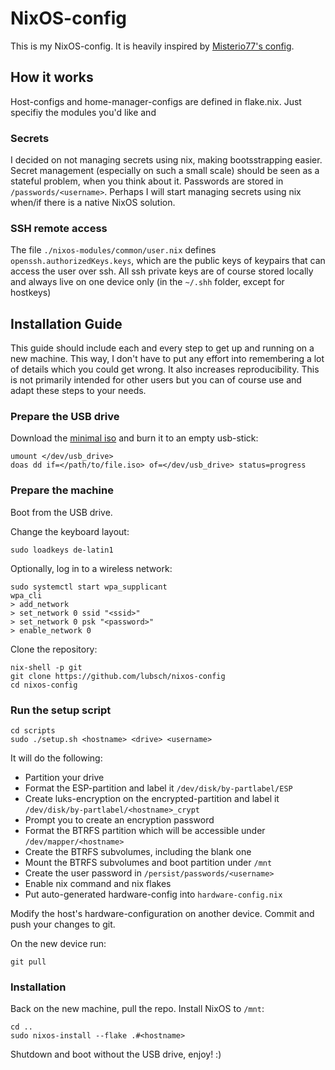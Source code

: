 # NixOS-config

This is my NixOS-config. It is heavily inspired by [Misterio77's config](https://git.sr.ht/~misterio/nix-config).

## How it works

Host-configs and home-manager-configs are defined in flake.nix. Just specifiy the modules you'd like and 

### Secrets

I decided on not managing secrets using nix, making bootsstrapping easier. Secret management (especially on such a small scale) should be seen as a stateful problem, when you think about it. Passwords are stored in `/passwords/<username>`. Perhaps I will start managing secrets using nix when/if there is a native NixOS solution.

### SSH remote access

The file `./nixos-modules/common/user.nix` defines `openssh.authorizedKeys.keys`, which are the public keys of keypairs that can access the user over ssh. All ssh private keys are of course stored locally and always live on one device only (in the `~/.shh` folder, except for hostkeys)

## Installation Guide

This guide should include each and every step to get up and running on a new machine. This way, I don't have to put any effort into remembering a lot of details which you could get wrong. It also increases reproducibility. This is not primarily intended for other users but you can of course use and adapt these steps to your needs.

### Prepare the USB drive

Download the [minimal iso](https://nixos.org/download.html#nixos-iso) and burn it to an empty usb-stick:
```
umount </dev/usb_drive>
doas dd if=</path/to/file.iso> of=</dev/usb_drive> status=progress
```

### Prepare the machine

Boot from the USB drive.

Change the keyboard layout:
```
sudo loadkeys de-latin1
```
Optionally, log in to a wireless network:
```
sudo systemctl start wpa_supplicant
wpa_cli
> add_network
> set_network 0 ssid "<ssid>"
> set_network 0 psk "<password>"
> enable_network 0
```
Clone the repository:
```
nix-shell -p git
git clone https://github.com/lubsch/nixos-config
cd nixos-config
```

### Run the setup script
```
cd scripts
sudo ./setup.sh <hostname> <drive> <username>
```
It will do the following:
- Partition your drive
- Format the ESP-partition and label it `/dev/disk/by-partlabel/ESP`
- Create luks-encryption on the encrypted-partition and label it `/dev/disk/by-partlabel/<hostname>_crypt`
- Prompt you to create an encryption password
- Format the BTRFS partition which will be accessible under `/dev/mapper/<hostname>`
- Create the BTRFS subvolumes, including the blank one
- Mount the BTRFS subvolumes and boot partition under `/mnt`
- Create the user password in `/persist/passwords/<username>`
- Enable nix command and nix flakes
- Put auto-generated hardware-config into `hardware-config.nix`

Modify the host's hardware-configuration on another device. Commit and push your changes to git.

On the new device run:
```
git pull
```

### Installation
Back on the new machine, pull the repo. Install NixOS to `/mnt`:
```
cd ..
sudo nixos-install --flake .#<hostname>
```
Shutdown and boot without the USB drive, enjoy! :)
